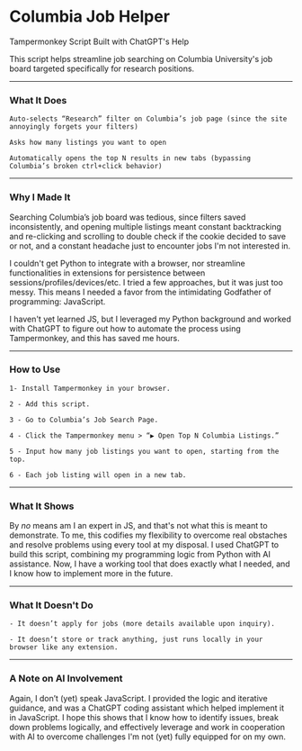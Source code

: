 # Columbia Job Helper

Tampermonkey Script Built with ChatGPT's Help

This script helps streamline job searching on Columbia University's job board targeted specifically for research positions.

---
### What It Does
    Auto-selects “Research” filter on Columbia’s job page (since the site annoyingly forgets your filters)

    Asks how many listings you want to open

    Automatically opens the top N results in new tabs (bypassing Columbia’s broken ctrl+click behavior)

---
### Why I Made It
Searching Columbia’s job board was tedious, since filters saved inconsistently, and opening multiple listings meant constant backtracking and re-clicking and scrolling to double check if the cookie decided to save or not, and a constant headache just to encounter jobs I'm not interested in.

I couldn't get Python to integrate with a browser, nor streamline functionalities in extensions for persistence between sessions/profiles/devices/etc. I tried a few approaches, but it was just too messy. This means I needed a favor from the intimidating Godfather of programming: JavaScript. 

I haven't yet learned JS, but I leveraged my Python background and worked with ChatGPT to figure out how to automate the process using Tampermonkey, and this has saved me hours. 

---
### How to Use

    1- Install Tampermonkey in your browser.

    2 - Add this script.

    3 - Go to Columbia’s Job Search Page.

    4 - Click the Tampermonkey menu > “▶ Open Top N Columbia Listings.”

    5 - Input how many job listings you want to open, starting from the top.

    6 - Each job listing will open in a new tab.

---
### What It Shows
By *no* means am I an expert in JS, and that's not what this is meant to demonstrate. To me, this codifies my flexibility to overcome real obstaches and resolve problems using every tool at my disposal. I used ChatGPT to build this script, combining my programming logic from Python with AI assistance. Now, I have a working tool that does exactly what I needed, and I know how to implement more in the future.

---
### What It Doesn't Do

    - It doesn’t apply for jobs (more details available upon inquiry).

    - It doesn’t store or track anything, just runs locally in your browser like any extension.

--- 
### A Note on AI Involvement
Again, I don’t (yet) speak JavaScript. I provided the logic and iterative guidance, and was a ChatGPT coding assistant which helped implement it in JavaScript. I hope this shows that I know how to identify issues, break down problems logically, and effectively leverage and work in cooperation with AI to overcome challenges I'm not (yet) fully equipped for on my own.
